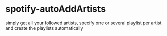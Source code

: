 # spotify-autoAddArtists
simply get all your followed artists, specify one or several playlist per artist and create the playlists automatically

